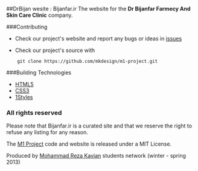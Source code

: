 ##DrBijan wesite : Bijanfar.ir
The website for the **Dr Bijanfar Farmecy And Skin Care Clinic** company.


###Contributing

* Check our project's website and report any bugs or ideas in [issues](https://github.com/1schools-projects/drbijan/issues)

* Check our project's source with
```
    git clone https://github.com/mkdesign/m1-project.git
```


###Building Technologies
* [HTML5](http://ali.md/wiki/html5)
* [CSS3](http://ali.md/css3ref)
* [1Styles](http://ali.md/1styles)


### All rights reserved ###
Please note that Bijanfar.ir is a curated site and that we reserve the right to refuse any listing for any reason.

The [M1 Project](http://mkdesign.ir) code and website is released under a MIT License.

Produced by [Mohammad Reza Kavian](http://mkdesign.ir) students network (winter - spring 2013)
